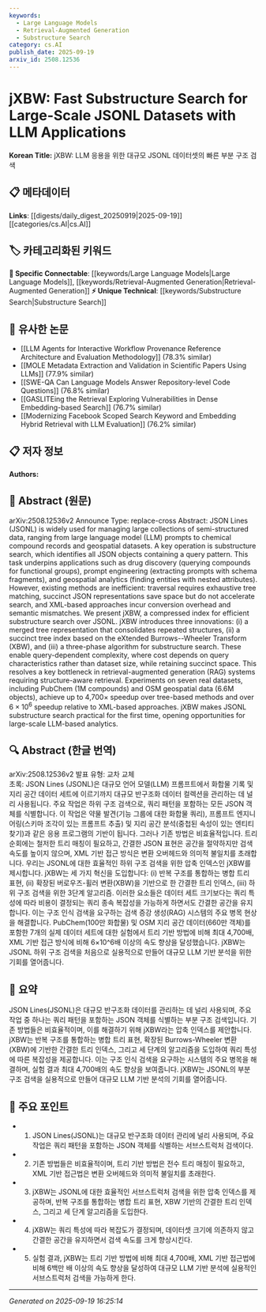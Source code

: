 ```yaml
---
keywords:
  - Large Language Models
  - Retrieval-Augmented Generation
  - Substructure Search
category: cs.AI
publish_date: 2025-09-19
arxiv_id: 2508.12536
---
```


<!-- KEYWORD_LINKING_METADATA:
{
  "processed_timestamp": "2025-09-22 21:16:06.909276",
  "vocabulary_version": "1.0",
  "selected_keywords": [
    "Large Language Models",
    "Retrieval-Augmented Generation",
    "Substructure Search"
  ],
  "rejected_keywords": [
    "Geospatial Analytics"
  ],
  "similarity_scores": {
    "Large Language Models": 0.8,
    "Retrieval-Augmented Generation": 0.77,
    "Substructure Search": 0.78
  },
  "extraction_method": "AI_prompt_based",
  "budget_applied": true
}
-->


# jXBW: Fast Substructure Search for Large-Scale JSONL Datasets with LLM Applications

**Korean Title:** jXBW: LLM 응용을 위한 대규모 JSONL 데이터셋의 빠른 부분 구조 검색

## 📋 메타데이터

**Links**: [[digests/daily_digest_20250919|2025-09-19]]   [[categories/cs.AI|cs.AI]]

## 🏷️ 카테고리화된 키워드
**🔗 Specific Connectable**: [[keywords/Large Language Models|Large Language Models]], [[keywords/Retrieval-Augmented Generation|Retrieval-Augmented Generation]]
**⚡ Unique Technical**: [[keywords/Substructure Search|Substructure Search]]

## 🔗 유사한 논문
- [[LLM Agents for Interactive Workflow Provenance Reference Architecture and Evaluation Methodology]] (78.3% similar)
- [[MOLE Metadata Extraction and Validation in Scientific Papers Using LLMs]] (77.9% similar)
- [[SWE-QA Can Language Models Answer Repository-level Code Questions]] (76.8% similar)
- [[GASLITEing the Retrieval Exploring Vulnerabilities in Dense Embedding-based Search]] (76.7% similar)
- [[Modernizing Facebook Scoped Search Keyword and Embedding Hybrid Retrieval with LLM Evaluation]] (76.2% similar)

## 📋 저자 정보

**Authors:** 

## 📄 Abstract (원문)

arXiv:2508.12536v2 Announce Type: replace-cross 
Abstract: JSON Lines (JSONL) is widely used for managing large collections of semi-structured data, ranging from large language model (LLM) prompts to chemical compound records and geospatial datasets. A key operation is substructure search, which identifies all JSON objects containing a query pattern. This task underpins applications such as drug discovery (querying compounds for functional groups), prompt engineering (extracting prompts with schema fragments), and geospatial analytics (finding entities with nested attributes). However, existing methods are inefficient: traversal requires exhaustive tree matching, succinct JSON representations save space but do not accelerate search, and XML-based approaches incur conversion overhead and semantic mismatches. We present jXBW, a compressed index for efficient substructure search over JSONL. jXBW introduces three innovations: (i) a merged tree representation that consolidates repeated structures, (ii) a succinct tree index based on the eXtended Burrows--Wheeler Transform (XBW), and (iii) a three-phase algorithm for substructure search. These enable query-dependent complexity, where cost depends on query characteristics rather than dataset size, while retaining succinct space. This resolves a key bottleneck in retrieval-augmented generation (RAG) systems requiring structure-aware retrieval. Experiments on seven real datasets, including PubChem (1M compounds) and OSM geospatial data (6.6M objects), achieve up to 4,700$\times$ speedup over tree-based methods and over $6\times 10^6$ speedup relative to XML-based approaches. jXBW makes JSONL substructure search practical for the first time, opening opportunities for large-scale LLM-based analytics.

## 🔍 Abstract (한글 번역)

arXiv:2508.12536v2 발표 유형: 교차 교체  
초록: JSON Lines (JSONL)은 대규모 언어 모델(LLM) 프롬프트에서 화합물 기록 및 지리 공간 데이터 세트에 이르기까지 대규모 반구조화 데이터 컬렉션을 관리하는 데 널리 사용됩니다. 주요 작업은 하위 구조 검색으로, 쿼리 패턴을 포함하는 모든 JSON 객체를 식별합니다. 이 작업은 약물 발견(기능 그룹에 대한 화합물 쿼리), 프롬프트 엔지니어링(스키마 조각이 있는 프롬프트 추출) 및 지리 공간 분석(중첩된 속성이 있는 엔티티 찾기)과 같은 응용 프로그램의 기반이 됩니다. 그러나 기존 방법은 비효율적입니다. 트리 순회에는 철저한 트리 매칭이 필요하고, 간결한 JSON 표현은 공간을 절약하지만 검색 속도를 높이지 않으며, XML 기반 접근 방식은 변환 오버헤드와 의미적 불일치를 초래합니다. 우리는 JSONL에 대한 효율적인 하위 구조 검색을 위한 압축 인덱스인 jXBW를 제시합니다. jXBW는 세 가지 혁신을 도입합니다: (i) 반복 구조를 통합하는 병합 트리 표현, (ii) 확장된 버로우즈-휠러 변환(XBW)을 기반으로 한 간결한 트리 인덱스, (iii) 하위 구조 검색을 위한 3단계 알고리즘. 이러한 요소들은 데이터 세트 크기보다는 쿼리 특성에 따라 비용이 결정되는 쿼리 종속 복잡성을 가능하게 하면서도 간결한 공간을 유지합니다. 이는 구조 인식 검색을 요구하는 검색 증강 생성(RAG) 시스템의 주요 병목 현상을 해결합니다. PubChem(100만 화합물) 및 OSM 지리 공간 데이터(660만 객체)를 포함한 7개의 실제 데이터 세트에 대한 실험에서 트리 기반 방법에 비해 최대 4,700배, XML 기반 접근 방식에 비해 6×10^6배 이상의 속도 향상을 달성했습니다. jXBW는 JSONL 하위 구조 검색을 처음으로 실용적으로 만들어 대규모 LLM 기반 분석을 위한 기회를 열어줍니다.

## 📝 요약

JSON Lines(JSONL)은 대규모 반구조화 데이터를 관리하는 데 널리 사용되며, 주요 작업 중 하나는 쿼리 패턴을 포함하는 JSON 객체를 식별하는 부분 구조 검색입니다. 기존 방법들은 비효율적이며, 이를 해결하기 위해 jXBW라는 압축 인덱스를 제안합니다. jXBW는 반복 구조를 통합하는 병합 트리 표현, 확장된 Burrows-Wheeler 변환(XBW)에 기반한 간결한 트리 인덱스, 그리고 세 단계의 알고리즘을 도입하여 쿼리 특성에 따른 복잡성을 제공합니다. 이는 구조 인식 검색을 요구하는 시스템의 주요 병목을 해결하며, 실험 결과 최대 4,700배의 속도 향상을 보여줍니다. jXBW는 JSONL의 부분 구조 검색을 실용적으로 만들어 대규모 LLM 기반 분석의 기회를 열어줍니다.

## 🎯 주요 포인트

- 1. JSON Lines(JSONL)는 대규모 반구조화 데이터 관리에 널리 사용되며, 주요 작업은 쿼리 패턴을 포함하는 JSON 객체를 식별하는 서브스트럭처 검색이다.

- 2. 기존 방법들은 비효율적이며, 트리 기반 방법은 전수 트리 매칭이 필요하고, XML 기반 접근법은 변환 오버헤드와 의미적 불일치를 초래한다.

- 3. jXBW는 JSONL에 대한 효율적인 서브스트럭처 검색을 위한 압축 인덱스를 제공하며, 반복 구조를 통합하는 병합 트리 표현, XBW 기반의 간결한 트리 인덱스, 그리고 세 단계 알고리즘을 도입한다.

- 4. jXBW는 쿼리 특성에 따라 복잡도가 결정되며, 데이터셋 크기에 의존하지 않고 간결한 공간을 유지하면서 검색 속도를 크게 향상시킨다.

- 5. 실험 결과, jXBW는 트리 기반 방법에 비해 최대 4,700배, XML 기반 접근법에 비해 6백만 배 이상의 속도 향상을 달성하여 대규모 LLM 기반 분석에 실용적인 서브스트럭처 검색을 가능하게 한다.

---

*Generated on 2025-09-19 16:25:14*